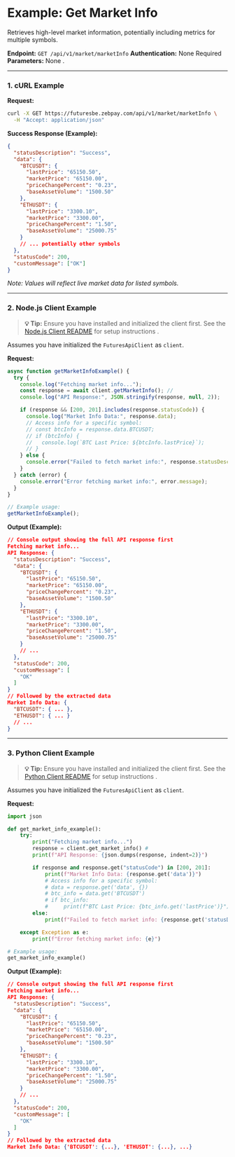# Example: Get Market Info

Retrieves high-level market information, potentially including metrics for multiple symbols.

**Endpoint:** `GET /api/v1/market/marketInfo`
**Authentication:** None Required
**Parameters:** None .

---

### 1. cURL Example

**Request:**

```bash
curl -X GET https://futuresbe.zebpay.com/api/v1/market/marketInfo \
  -H "Accept: application/json"
```

**Success Response (Example):**

```json
{
  "statusDescription": "Success",
  "data": {
    "BTCUSDT": {
      "lastPrice": "65150.50",
      "marketPrice": "65150.00",
      "priceChangePercent": "0.23",
      "baseAssetVolume": "1500.50"
    },
    "ETHUSDT": {
      "lastPrice": "3300.10",
      "marketPrice": "3300.00",
      "priceChangePercent": "1.50",
      "baseAssetVolume": "25000.75"
    }
    // ... potentially other symbols
  },
  "statusCode": 200,
  "customMessage": ["OK"]
}

```
*Note: Values will reflect live market data for listed symbols.*

---

### 2. Node.js Client Example

> **💡 Tip:** Ensure you have installed and initialized the client first. See the [Node.js Client README](../../../clients/rest-http/node/README.md) for setup instructions .

Assumes you have initialized the `FuturesApiClient` as `client`.

**Request:**

```javascript
async function getMarketInfoExample() {
  try {
    console.log("Fetching market info...");
    const response = await client.getMarketInfo(); //
    console.log("API Response:", JSON.stringify(response, null, 2));

    if (response && [200, 201].includes(response.statusCode)) {
      console.log("Market Info Data:", response.data);
      // Access info for a specific symbol:
      // const btcInfo = response.data.BTCUSDT;
      // if (btcInfo) {
      //   console.log(`BTC Last Price: ${btcInfo.lastPrice}`);
      // }
    } else {
      console.error("Failed to fetch market info:", response.statusDescription);
    }
  } catch (error) {
    console.error("Error fetching market info:", error.message);
  }
}

// Example usage:
getMarketInfoExample();
```

**Output (Example):**

```json
// Console output showing the full API response first
Fetching market info...
API Response: {
  "statusDescription": "Success",
  "data": {
    "BTCUSDT": {
      "lastPrice": "65150.50",
      "marketPrice": "65150.00",
      "priceChangePercent": "0.23",
      "baseAssetVolume": "1500.50"
    },
    "ETHUSDT": {
      "lastPrice": "3300.10",
      "marketPrice": "3300.00",
      "priceChangePercent": "1.50",
      "baseAssetVolume": "25000.75"
    }
    // ...
  },
  "statusCode": 200,
  "customMessage": [
    "OK"
  ]
}
// Followed by the extracted data
Market Info Data: {
  "BTCUSDT": { ... },
  "ETHUSDT": { ... }
  // ...
}
```

---

### 3. Python Client Example

> **💡 Tip:** Ensure you have installed and initialized the client first. See the [Python Client README](../../../clients/rest-http/python/README.md) for setup instructions .

Assumes you have initialized the `FuturesApiClient` as `client`.

**Request:**

```python
import json

def get_market_info_example():
    try:
        print("Fetching market info...")
        response = client.get_market_info() #
        print(f"API Response: {json.dumps(response, indent=2)}")

        if response and response.get("statusCode") in [200, 201]:
            print(f"Market Info Data: {response.get('data')}")
            # Access info for a specific symbol:
            # data = response.get('data', {})
            # btc_info = data.get('BTCUSDT')
            # if btc_info:
            #     print(f"BTC Last Price: {btc_info.get('lastPrice')}")
        else:
            print(f"Failed to fetch market info: {response.get('statusDescription')}")

    except Exception as e:
        print(f"Error fetching market info: {e}")

# Example usage:
get_market_info_example()
```

**Output (Example):**

```json
// Console output showing the full API response first
Fetching market info...
API Response: {
  "statusDescription": "Success",
  "data": {
    "BTCUSDT": {
      "lastPrice": "65150.50",
      "marketPrice": "65150.00",
      "priceChangePercent": "0.23",
      "baseAssetVolume": "1500.50"
    },
    "ETHUSDT": {
      "lastPrice": "3300.10",
      "marketPrice": "3300.00",
      "priceChangePercent": "1.50",
      "baseAssetVolume": "25000.75"
    }
    // ...
  },
  "statusCode": 200,
  "customMessage": [
    "OK"
  ]
}
// Followed by the extracted data
Market Info Data: {'BTCUSDT': {...}, 'ETHUSDT': {...}, ...}
```
